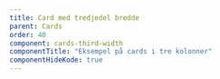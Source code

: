 ```yaml
---
title: Card med tredjedel bredde
parent: Cards
order: 40
component: cards-third-width
componentTitle: "Eksempel på cards i tre kolonner"
componentHideKode: true
---
```

